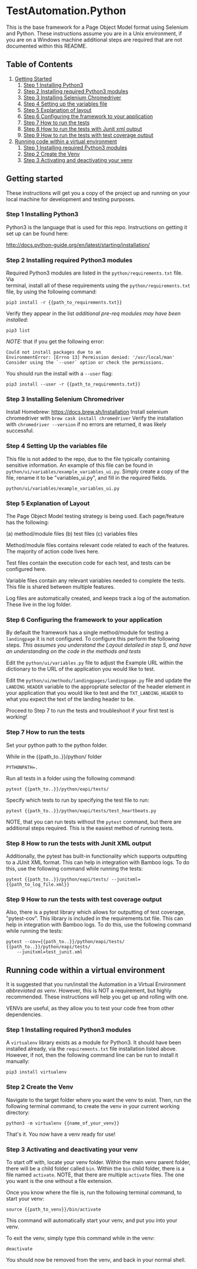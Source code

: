 # TestAutomation.Python
This is the base framework for a Page Object Model format using Selenium and Python. 
These instructions assume you are in a Unix environment, if you are on a Windows machine
additional steps are required that are not documented within this README.


## Table of Contents
1. [Getting Started](#getting-started)
	1. [Step 1 Installing Python3](#Step-1-Installing-Python3)
	2. [Step 2 Installing required Python3 modules](#Step-2-Installing-required-Python3-modules)
	3. [Step 3 Installing Selenium Chromedriver](#Step-3-Installing-Selenium-Chromedriver)
	4. [Step 4 Setting up the variables file](#Step-4-Setting-up-the-variables-file)
	5. [Step 5 Explanation of layout](#Step-5-Explanation-of-layout)
	6. [Step 6 Configuring the framework to your application](#Step-6-configuring-the-framework-to-your-application)
	7. [Step 7 How to run the tests](#Step-7-How-to-run-the-tests)
	8. [Step 8 How to run the tests with Junit xml output](#Step-8-How-to-run-the-tests-with-Junit-xml-output)
	9. [Step 9 How to run the tests with test coverage output](#Step-9-How-to-run-the-tests-with-test-coverage-output)
2. [Running code within a virtual environment](#running-code-within-a-virtual-environment)
	1. [Step 1 Installing required Python3 modules](#Step-1-Installing-required-Python3-modules)
	2. [Step 2 Create the Venv](#Step-2-Create-the-Venv)
	3. [Step 3 Activating and deactivating your venv](#Step-3-Activating-and-deactivating-your-venv)


## Getting started

These instructions will get you a copy of the project up and running on your 
local machine for development and testing purposes.

### Step 1 Installing Python3

Python3 is the language that is used for this repo. Instructions on getting it 
set up can be found here:

http://docs.python-guide.org/en/latest/starting/installation/

### Step 2 Installing required Python3 modules

Required Python3 modules are listed in the `python/requirements.txt` file. Via  
terminal, install all of these requirements using the `python/requirements.txt` file,
by using the following command:

```
pip3 install -r {{path_to_requirements.txt}}
```

Verify they appear in the list _additional pre-req modules may have been 
installed_:

```
pip3 list
```

*NOTE:* that if you get the following error:

```
Could not install packages due to an 
EnvironmentError: [Errno 13] Permission denied: '/usr/local/man'
Consider using the `--user` option or check the permissions.
```

You should run the install with a `--user` flag:

```
pip3 install --user -r {{path_to_requirements.txt}}
```

### Step 3 Installing Selenium Chromedriver

Install Homebrew: https://docs.brew.sh/Installation
Install selenium chromedriver with `brew cask install chromedriver`
Verify the installation with `chromedriver --version` if no errors are returned,
it was likely successful.

### Step 4 Setting Up the variables file

This file is not added to the repo, due to the file typically containing sensitive information. An
example of this file can be found in `python/ui/variables/example_variables_ui.py`. Simply create a copy 
of the file, rename it to be "variables_ui.py", and fill in the required fields.

```
python/ui/variables/example_variables_ui.py 
```

### Step 5 Explanation of Layout

The Page Object Model testing strategy is being used. Each page/feature has the 
following:

(a) method/module files
(b) test files
(c) variables files

Method/module files contains relevant code related to each of the features. The 
majority of action code lives here.

Test files contain the execution code for each test, and tests can be 
configured here.

Variable files contain any relevant variables needed to complete the tests. This
file is shared between multiple features.

Log files are automatically created, and keeps track a log of the automation.
These live in the log folder.

### Step 6 Configuring the framework to your application

By default the framework has a single method/module for testing a `landingpage` it is not configured.
To configure this perform the following steps. _This assumes you understand the Layout detailed in
step 5, and have an understanding on the code in the methods and tests_

Edit the `python/ui/variables.py` file to adjust the Example URL within the dictionary
to the URL of the application you would like to test.

Edit the `python/ui/methods/landingpages/landingpage.py` file and update the 
`LANDING_HEADER` variable to the appropriate selector of the header element in your application
that you would like to test and the `TXT_LANDING_HEADER` to what you expect the text of the landing
header to be. 

Proceed to Step 7 to run the tests and troubleshoot if your first test is working!

### Step 7 How to run the tests

Set your python path to the python folder.

While in the {{path_to..}}/python/ folder
```
PYTHONPATH=.
```

Run all tests in a folder using the following command:

```
pytest {{path_to..}}/python/eapi/tests/
```

Specify which tests to run by specifying the test file to run:

```
pytest {{path_to..}}/python/eapi/tests/test_heartbeats.py
```

NOTE, that you can run tests without the `pytest` command, but there are 
additional steps required. This is the easiest method of running tests.

### Step 8 How to run the tests with Junit XML output

Additionally, the pytest has built-in functionality which supports outputting 
to a JUnit XML format. This can help in integration with Bamboo logs. To do 
this, use the following command while running the tests:

```
pytest {{path_to..}}/python/eapi/tests/ --junitxml={{path_to_log_file.xml}}
```

### Step 9 How to run the tests with test coverage output

Also, there is a pytest library which allows for outputting of test coverage, 
"pytest-cov". This library is included in the requirements.txt file. This can 
help in integration with Bamboo logs. To do this, use the following command 
while running the tests:

```
pytest --cov={{path_to..}}/python/eapi/tests/ {{path_to..}}/python/eapi/tests/ 
    --junitxml=test_junit.xml
```

## Running code within a virtual environment

It is suggested that you run/install the Automation in a Virtual Environment 
_abbreviated as venv_. However, this is NOT a requirement, but highly recommended. These instructions 
will help you get up and rolling with one.

VENVs are useful, as they allow you to test your code free from other 
dependencies.

### Step 1 Installing required Python3 modules

A `virtualenv` library exists as a module for Python3. It should have been 
installed already, via the `requirements.txt` file installation listed above. 
However, if not, then the following command line can be run to install it
manually:

```
pip3 install virtualenv
```

### Step 2 Create the Venv

Navigate to the target folder where you want the venv to exist. Then, run the 
following terminal command, to create the venv in your current working 
directory:

```
python3 -m virtualenv {{name_of_your_venv}}
```

That's it. You now have a venv ready for use!

### Step 3 Activating and deactivating your venv

To start off with, locate your venv folder. Within the main venv parent 
folder, there will be a child folder called `bin`. Within the `bin` child 
folder, there is a file named `activate`. NOTE, that there are multiple
`activate` files. The one you want is the one without a file extension.

Once you know where the file is, run the following terminal command, to start
your venv:

```
source {{path_to_venv}}/bin/activate
```

This command will automatically start your venv, and put you into your venv.

To exit the venv, simply type this command while in the venv:

```
deactivate
```

You should now be removed from the venv, and back in your normal shell.

